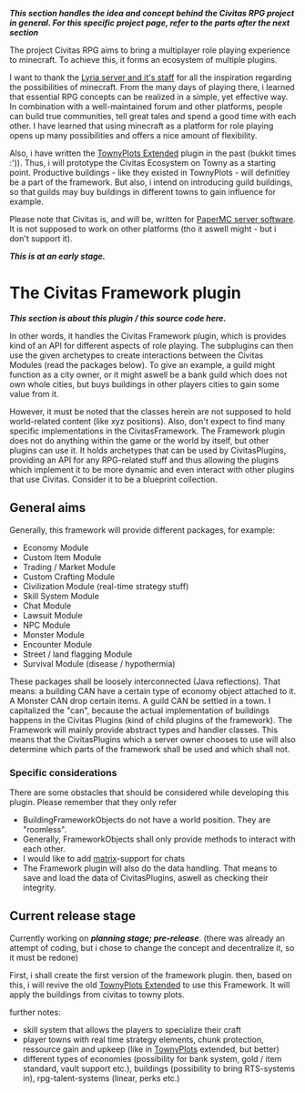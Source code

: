 ***This section handles the idea and concept behind the Civitas RPG project in general. For this specific project page, refer to the parts after the next section***

The project Civitas RPG aims to bring a multiplayer role playing experience to minecraft. To achieve this, it forms an ecosystem of multiple plugins. 


I want to thank the [Lyria server and it's staff](https://lyriaserver.de) for all the inspiration regarding the possibilities of minecraft. From the many days of playing there, i learned that essential RPG concepts can be realized in a simple, yet effective way. In combination with a well-maintained forum and other platforms, people can build true communities, tell great tales and spend a good time with each other. I have learned that using minecraft as a platform for role playing opens up many possibilities and offers a nice amount of flexibility.

Also, i have written the [TownyPlots Extended](https://www.curseforge.com/minecraft/bukkit-plugins/townyplots) plugin in the past (bukkit times :')). Thus, i will prototype the Civitas Ecosystem on Towny as a starting point. Productive buildings - like they existed in TownyPlots - will definitley be a part of the framework. But also, i intend on introducing guild buildings, so that guilds may buy buildings in different towns to gain influence for example.

Please note that Civitas is, and will be, written for [PaperMC server software](https://papermc.io/). It is not supposed to work on other platforms (tho it aswell might - but i don't support it).

***This is at an early stage.***

# The Civitas Framework plugin

***This section is about this plugin / this source code here.*** 

In other words, it handles the Civitas Framework plugin, which is provides kind of an API for different aspects of role playing. The subplugins can then use the given archetypes to create interactions between the Civitas Modules (read the packages below). To give an example, a guild might function as a city owner, or it might aswell be a bank guild which does not own whole cities, but buys buildings in other players cities to gain some value from it.

However, it must be noted that the classes herein are not supposed to hold world-related content (like xyz positions). Also, don't expect to find many specific implementations in the CivitasFramework. The Framework plugin does not do anything within the game or the world by itself, but other plugins can use it. 
It holds archetypes that can be used by CivitasPlugins, providing an API for any RPG-related stuff and thus allowing the plugins which implement it to be more dynamic and even interact with other plugins that use Civitas. 
Consider it to be a blueprint collection.

## General aims

Generally, this framework will provide different packages, for example:

* Economy Module
* Custom Item Module
* Trading / Market Module
* Custom Crafting Module
* Civilization Module (real-time strategy stuff)
* Skill System Module
* Chat Module
* Lawsuit Module
* NPC Module
* Monster Module
* Encounter Module
* Street / land flagging Module
* Survival Module (disease / hypothermia)

These packages shall be loosely interconnected (Java reflections). That means: a building CAN have a certain type of economy object attached to it. A Monster CAN drop certain items. A guild CAN be settled in a town. I capitalized the "can", because the actual implementation of buildings happens in the Civitas Plugins (kind of child plugins of the framework). The Framework will mainly provide abstract types and handler classes.
This means that the CivitasPlugins which a server owner chooses to use will also determine which parts of the framework shall be used and which shall not.

### Specific considerations
There are some obstacles that should be considered while developing this plugin. Please remember that they only refer

* BuildingFrameworkObjects do not have a world position. They are "roomless". 
* Generally, FrameworkObjects shall only provide methods to interact with each other.
* I would like to add [matrix](https://www.matrix.org)-support for chats
* The Framework plugin will also do the data handling. That means to save and load the data of CivitasPlugins, aswell as checking their integrity.


## Current release stage

Currently working on ***planning stage; pre-release***.
(there was already an attempt of coding, but i chose to change the concept and decentralize it, so it must be redone)

First, i shall create the first version of the framework plugin. then, based on this, i will revive the old [TownyPlots Extended](https://cursefire.com/minecraft/bukkit-plugins/townyplots) to use this Framework. It will apply the buildings from civitas to towny plots.



further notes:
* skill system that allows the players to specialize their craft
* player towns with real time strategy elements, chunk protection, ressource gain and upkeep (like in [TownyPlots](https://dev.bukkit.org/projects/townyplots) extended, but better) 
* different types of economies (possibility for bank system, gold / item standard, vault support etc.), buildings (possibility to bring RTS-systems in), rpg-talent-systems (linear, perks etc.)



